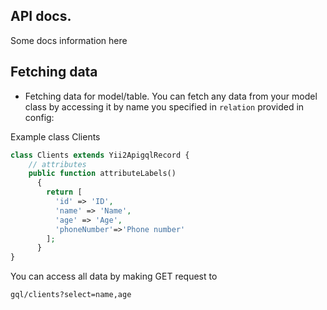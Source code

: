 ## API docs.
Some docs information here
## Fetching data
* Fetching data for model/table.
You can fetch any data from your model class by accessing it by name you specified in `relation` provided in config:

Example class Clients
```php
class Clients extends Yii2ApigqlRecord {
    // attributes
    public function attributeLabels()
      {
        return [
          'id' => 'ID',
          'name' => 'Name',
          'age' => 'Age',
          'phoneNumber'=>'Phone number'
        ];
      }
}
```
You can access all data by making GET request to

`gql/clients?select=name,age`
